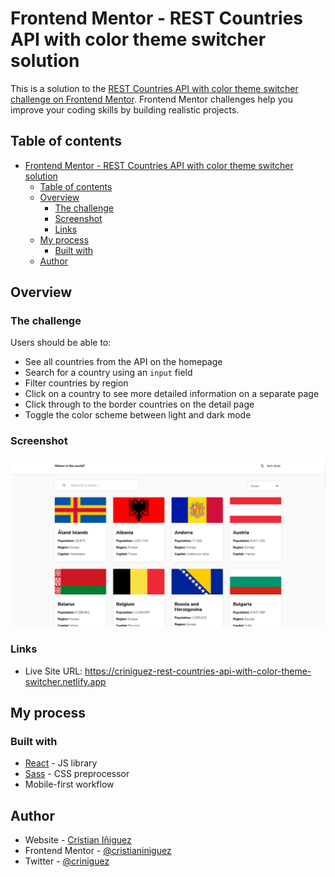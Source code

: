 # Frontend Mentor - REST Countries API with color theme switcher solution

This is a solution to the [REST Countries API with color theme switcher challenge on Frontend Mentor](https://www.frontendmentor.io/challenges/rest-countries-api-with-color-theme-switcher-5cacc469fec04111f7b848ca). Frontend Mentor challenges help you improve your coding skills by building realistic projects.

## Table of contents

- [Frontend Mentor - REST Countries API with color theme switcher solution](#frontend-mentor---rest-countries-api-with-color-theme-switcher-solution)
  - [Table of contents](#table-of-contents)
  - [Overview](#overview)
    - [The challenge](#the-challenge)
    - [Screenshot](#screenshot)
    - [Links](#links)
  - [My process](#my-process)
    - [Built with](#built-with)
  - [Author](#author)

## Overview

### The challenge

Users should be able to:

- See all countries from the API on the homepage
- Search for a country using an `input` field
- Filter countries by region
- Click on a country to see more detailed information on a separate page
- Click through to the border countries on the detail page
- Toggle the color scheme between light and dark mode

### Screenshot

![](./screenshot.png)

### Links

- Live Site URL: https://criniguez-rest-countries-api-with-color-theme-switcher.netlify.app

## My process

### Built with

- [React](https://reactjs.org/) - JS library
- [Sass](https://sass-lang.com/) - CSS preprocessor
- Mobile-first workflow

## Author

- Website - [Cristian Iñiguez](https://www.cristianiniguez.com)
- Frontend Mentor - [@cristianiniguez](https://www.frontendmentor.io/profile/cristianiniguez)
- Twitter - [@criniguez](https://www.twitter.com/criniguez)
